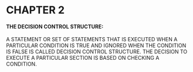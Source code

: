 # CHAPTER 2


#### THE DECISION CONTROL STRUCTURE:


A STATEMENT OR SET OF STATEMENTS THAT IS EXECUTED WHEN A PARTICULAR CONDITION IS TRUE AND IGNORED WHEN THE CONDITION IS FALSE IS CALLED DECISION CONTROL STRUCTURE. THE DECISION TO EXECUTE A PARTICULAR SECTION IS BASED ON CHECKING A CONDITION.

